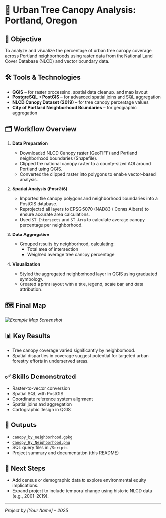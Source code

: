 # 🌳 Urban Tree Canopy Analysis: Portland, Oregon

## 🧭 Objective
To analyze and visualize the percentage of urban tree canopy coverage across Portland neighborhoods using raster data from the National Land Cover Database (NLCD) and vector boundary data.

## 🛠️ Tools & Technologies
- **QGIS** – for raster processing, spatial data cleanup, and map layout
- **PostgreSQL + PostGIS** – for advanced spatial joins and SQL aggregation
- **NLCD Canopy Dataset (2019)** – for tree canopy percentage values
- **City of Portland Neighborhood Boundaries** – for geographic aggregation

## 🗂️ Workflow Overview

1. **Data Preparation**
   - Downloaded NLCD Canopy raster (GeoTIFF) and Portland neighborhood boundaries (Shapefile).
   - Clipped the national canopy raster to a county-sized AOI around Portland using QGIS.
   - Converted the clipped raster into polygons to enable vector-based analysis.

2. **Spatial Analysis (PostGIS)**
   - Imported the canopy polygons and neighborhood boundaries into a PostGIS database.
   - Reprojected all layers to EPSG:5070 (NAD83 / Conus Albers) to ensure accurate area calculations.
   - Used `ST_Intersects` and `ST_Area` to calculate average canopy percentage per neighborhood.

3. **Data Aggregation**
   - Grouped results by neighborhood, calculating:
     - Total area of intersection
     - Weighted average tree canopy percentage

4. **Visualization**
   - Styled the aggregated neighborhood layer in QGIS using graduated symbology.
   - Created a print layout with a title, legend, scale bar, and data attribution.

## 🗺️ Final Map
_![Example Map Screenshot](Outputs/Canopy_By_Neighborhood.png)_

## 📊 Key Results
- Tree canopy coverage varied significantly by neighborhood.
- Spatial disparities in coverage suggest potential for targeted urban forestry efforts in underserved areas.

## ✅ Skills Demonstrated
- Raster-to-vector conversion
- Spatial SQL with PostGIS
- Coordinate reference system alignment
- Spatial joins and aggregation
- Cartographic design in QGIS

## 📁 Outputs
- [`canopy_by_neighborhood.gpkg`](./Outputs/canopy_by_neighborhood.gpkg)
- [`Canopy_By_Neighborhood.png`](./Outputs/Canopy_By_Neighborhood.png)
- SQL query files in `/Scripts`
- Project summary and documentation (this README)

## 📌 Next Steps
- Add census or demographic data to explore environmental equity implications.
- Expand project to include temporal change using historic NLCD data (e.g., 2001–2019).

---

*Project by [Your Name] – 2025*
